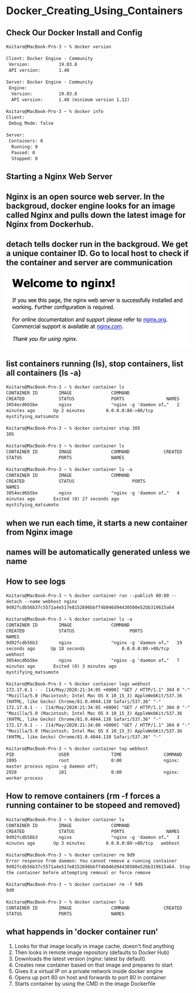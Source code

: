 # Docker_Creating_Using_Containers

## Check Our Docker Install and Config
```
Koitaro@MacBook-Pro-3 ~ % docker version

Client: Docker Engine - Community
 Version:           19.03.8
 API version:       1.40

Server: Docker Engine - Community
 Engine:
  Version:          19.03.8
  API version:      1.40 (minimum version 1.12)
  
Koitaro@MacBook-Pro-3 ~ % docker info
Client:
 Debug Mode: false

Server:
 Containers: 0
  Running: 0
  Paused: 0
  Stopped: 0
```
## Starting a Nginx Web Server
## Nginx is an open source web server. In the backgroud, docker engine looks for an image called Nginx and pulls down the latest image for Nginx from Dockerhub.
## detach tells docker run in the backgroud. We get a unique container ID. Go to local host to check if the container and server are communication
![nginx_running](https://github.com/NoriKaneshige/Docker_Creating_Using_Containers/blob/master/nginx_running.png)
## list containers running (ls), stop containers, list all containers (ls -a)
```
Koitaro@MacBook-Pro-3 ~ % docker container ls
CONTAINER ID        IMAGE               COMMAND                  CREATED             STATUS              PORTS                NAMES
3054ecd6b5be        nginx               "nginx -g 'daemon of…"   2 minutes ago       Up 2 minutes        0.0.0.0:80->80/tcp   mystifying_matsumoto

Koitaro@MacBook-Pro-3 ~ % docker container stop 305
305

Koitaro@MacBook-Pro-3 ~ % docker container ls
CONTAINER ID        IMAGE               COMMAND             CREATED             STATUS              PORTS               NAMES

Koitaro@MacBook-Pro-3 ~ % docker container ls -a
CONTAINER ID        IMAGE               COMMAND                  CREATED             STATUS                      PORTS               NAMES
3054ecd6b5be        nginx               "nginx -g 'daemon of…"   4 minutes ago       Exited (0) 27 seconds ago                       mystifying_matsumoto
```
## when we run each time, it starts a new container from Nginx image
## names will be automatically generated unless we name



## How to see logs
```
Koitaro@MacBook-Pro-3 ~ % docker container run --publish 80:80 --detach --name webhost nginx
9d92fcdb56b37c5571a4e517e8152696bbff4b046d94430500e52bb319615a64

Koitaro@MacBook-Pro-3 ~ % docker container ls -a
CONTAINER ID        IMAGE               COMMAND                  CREATED             STATUS                     PORTS                NAMES
9d92fcdb56b3        nginx               "nginx -g 'daemon of…"   19 seconds ago      Up 18 seconds              0.0.0.0:80->80/tcp   webhost
3054ecd6b5be        nginx               "nginx -g 'daemon of…"   7 minutes ago       Exited (0) 3 minutes ago                        mystifying_matsumoto

Koitaro@MacBook-Pro-3 ~ % docker container logs webhost
172.17.0.1 - - [14/May/2020:21:34:05 +0000] "GET / HTTP/1.1" 304 0 "-" "Mozilla/5.0 (Macintosh; Intel Mac OS X 10_15_3) AppleWebKit/537.36 (KHTML, like Gecko) Chrome/81.0.4044.138 Safari/537.36" "-"
172.17.0.1 - - [14/May/2020:21:34:05 +0000] "GET / HTTP/1.1" 304 0 "-" "Mozilla/5.0 (Macintosh; Intel Mac OS X 10_15_3) AppleWebKit/537.36 (KHTML, like Gecko) Chrome/81.0.4044.138 Safari/537.36" "-"
172.17.0.1 - - [14/May/2020:21:34:06 +0000] "GET / HTTP/1.1" 304 0 "-" "Mozilla/5.0 (Macintosh; Intel Mac OS X 10_15_3) AppleWebKit/537.36 (KHTML, like Gecko) Chrome/81.0.4044.138 Safari/537.36" "-"

Koitaro@MacBook-Pro-3 ~ % docker container top webhost
PID                 USER                TIME                COMMAND
2895                root                0:00                nginx: master process nginx -g daemon off;
2928                101                 0:00                nginx: worker process
```

## How to remove containers (rm -f forces a running container to be stopeed and removed)
```
Koitaro@MacBook-Pro-3 ~ % docker container ls
CONTAINER ID        IMAGE               COMMAND                  CREATED             STATUS              PORTS                NAMES
9d92fcdb56b3        nginx               "nginx -g 'daemon of…"   3 minutes ago       Up 3 minutes        0.0.0.0:80->80/tcp   webhost

Koitaro@MacBook-Pro-3 ~ % docker container rm 9d9
Error response from daemon: You cannot remove a running container 9d92fcdb56b37c5571a4e517e8152696bbff4b046d94430500e52bb319615a64. Stop the container before attempting removal or force remove

Koitaro@MacBook-Pro-3 ~ % docker container rm -f 9d9
9d9

Koitaro@MacBook-Pro-3 ~ % docker container ls
CONTAINER ID        IMAGE               COMMAND             CREATED             STATUS              PORTS               NAMES
```

## what happends in 'docker container run'
1. Looks for that image locally in image cache, doesn't find anything
2. Then looks in remote image repository (defaults to Docker Hub)
3. Downloads the latest version (nginx: latest by default)
4. Creates new container based on that image and prepares to start
5. Gives it a virtual IP on a private network inside docker engine
6. Opens up port 80 on host and forwards to port 80 in container
7. Starts container by using the CMD in the image Dockerfile
